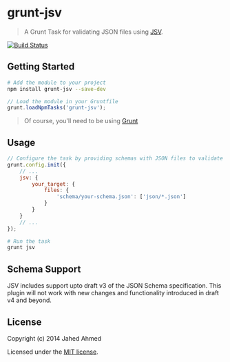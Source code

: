 # grunt-jsv

> A Grunt Task for validating JSON files using [JSV](https://github.com/garycourt/JSV/).

[![Build Status](https://travis-ci.org/jahed/grunt-jsv.svg?branch=master)](https://travis-ci.org/jahed/grunt-jsv)

## Getting Started

```sh
# Add the module to your project
npm install grunt-jsv --save-dev
```

```js
// Load the module in your Gruntfile
grunt.loadNpmTasks('grunt-jsv');
```

> Of course, you'll need to be using [Grunt](http://gruntjs.com/)

## Usage

```js
// Configure the task by providing schemas with JSON files to validate
grunt.config.init({
    // ...
    jsv: {
        your_target: {
            files: {
                'schema/your-schema.json': ['json/*.json']
            }
        }
    }
    // ...
});
```

```sh
# Run the task
grunt jsv
```

## Schema Support

JSV includes support upto draft v3 of the JSON Schema specification.
This plugin will not work with new changes and functionality introduced in draft v4 and beyond.


## License

Copyright (c) 2014 Jahed Ahmed

Licensed under the [MIT license](LICENSE-MIT).
